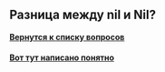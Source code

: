 ## Разница между nil и Nil?

[**Вернутся к списку вопросов**](https://github.com/Torlopov-Andrey/hh_interview_ios/blob/master/readme.md)

#### [Вот тут написано понятно](https://habrahabr.ru/post/165021/)

